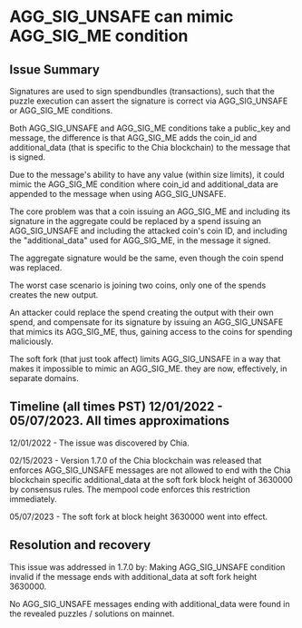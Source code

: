 # AGG_SIG_UNSAFE can mimic AGG_SIG_ME condition

## Issue Summary

Signatures are used to sign spendbundles (transactions), such that the puzzle execution can assert the signature is correct via AGG_SIG_UNSAFE or AGG_SIG_ME conditions.

Both AGG_SIG_UNSAFE and AGG_SIG_ME conditions take a public_key and message, the difference is that AGG_SIG_ME adds the coin_id and additional_data (that is specific to the Chia blockchain) to the message that is signed.

Due to the message's ability to have any value (within size limits), it could mimic the AGG_SIG_ME condition where coin_id and additional_data are appended to the message when using AGG_SIG_UNSAFE.

The core problem was that a coin issuing an AGG_SIG_ME and including its signature in the aggregate could be replaced by a spend issuing an AGG_SIG_UNSAFE and including the attacked coin's coin ID, and including the "additional_data" used for AGG_SIG_ME, in the message it signed. 

The aggregate signature would be the same, even though the coin spend was replaced. 

The worst case scenario is joining two coins, only one of the spends creates the new output. 

An attacker could replace the spend creating the output with their own spend, and compensate for its signature by issuing an AGG_SIG_UNSAFE that mimics its AGG_SIG_ME, thus, gaining access to the coins for spending maliciously. 

The soft fork (that just took affect) limits AGG_SIG_UNSAFE in a way that makes it impossible to mimic an AGG_SIG_ME. they are now, effectively, in separate domains.

## Timeline (all times PST)  12/01/2022 - 05/07/2023. All times approximations

12/01/2022 - The issue was discovered by Chia.

02/15/2023 - Version 1.7.0 of the Chia blockchain was released that enforces AGG_SIG_UNSAFE messages are not allowed to end with the Chia blockchain specific additional_data at the soft fork block height of 3630000 by consensus rules. The mempool code enforces this restriction immediately.

05/07/2023 - The soft fork at block height 3630000 went into effect.

## Resolution and recovery

This issue was addressed in 1.7.0 by: Making AGG_SIG_UNSAFE condition invalid if the message ends with additional_data at soft fork height 3630000.


No AGG_SIG_UNSAFE messages ending with additional_data were found in the revealed puzzles / solutions on mainnet.

